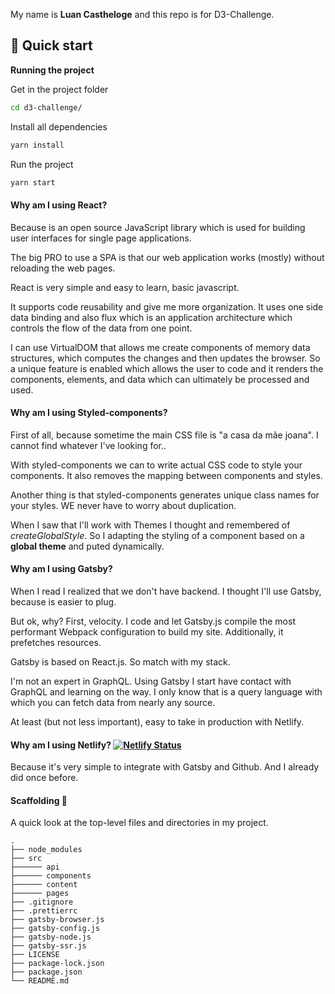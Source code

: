 
My name is **Luan Castheloge** and this repo is for D3-Challenge.



## 🚀 Quick start

  **Running the project**


  Get in the project folder
  ```sh
  cd d3-challenge/
  ```
  Install all dependencies
  ```sh
  yarn install
  ```
  Run the project
  ```sh
  yarn start
  ```
   
  #### Why am I using React?

  Because is an open source JavaScript library which is used for building user interfaces for single page applications.
    
  The big PRO to use a SPA is that our web application works (mostly) without reloading the web pages.
    
  React is very simple and easy to learn, basic javascript.

  It supports code reusability and give me more organization. It uses one side data binding and also flux which is an application architecture which controls the flow of the data from one point.

  I can use VirtualDOM that allows me create components of memory data structures, which computes the changes and then updates the browser. So a unique feature is enabled which allows the user to code and it renders the components, elements, and data which can ultimately be processed and used.
  
  #### Why am I using Styled-components?

  First of all, because sometime the main CSS file is "a casa da mãe joana". I cannot find whatever I've looking for..

  With styled-components we can to write actual CSS code to style your components. It also removes the mapping between components and styles.
  
  Another thing is that styled-components generates unique class names for your styles. WE never have to worry about duplication.

  When I saw that I'll work with Themes I thought and remembered of *createGlobalStyle*. So I adapting the styling of a component based on a **global theme** and puted dynamically.

  #### Why am I using Gatsby?
  
  When I read I realized that we don't have backend. I thought I'll use Gatsby, because is easier to plug.

  But ok, why? First, velocity. I code and let Gatsby.js compile the most performant Webpack configuration to build my site. Additionally, it prefetches resources.

  Gatsby is based on React.js. So match with my stack.

  I'm not an expert in GraphQL. Using Gatsby I start have contact with GraphQL and learning on the way.
  I only know that is a query language with which you can fetch data from nearly any source.

  At least (but not less important), easy to take in production with Netlify.

    
  #### Why am I using Netlify? [![Netlify Status](https://api.netlify.com/api/v1/badges/7c3b5fff-fb09-4eba-a956-d3cbec19d4d3/deploy-status)](https://app.netlify.com/sites/luanccp-d3-challenge/deploys)

  Because it's very simple to integrate with Gatsby and Github. And I already did once before.

  

####  Scaffolding 🧐

A quick look at the top-level files and directories in my project.

    .
    ├── node_modules
    ├── src
    ├────── api
    ├────── components
    ├────── content
    ├────── pages
    ├── .gitignore
    ├── .prettierrc
    ├── gatsby-browser.js
    ├── gatsby-config.js
    ├── gatsby-node.js
    ├── gatsby-ssr.js
    ├── LICENSE
    ├── package-lock.json
    ├── package.json
    └── README.md
